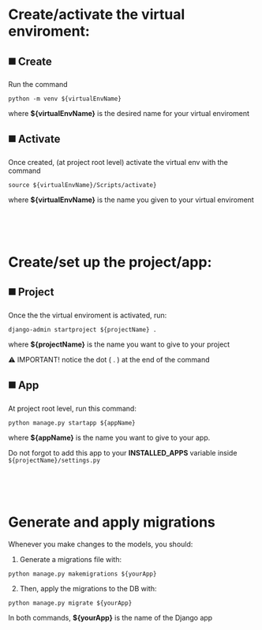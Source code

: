 # Create/activate the virtual enviroment:

## ◼️ Create
Run the command 
```
python -m venv ${virtualEnvName}
```
where **${virtualEnvName}** is the desired name for your virtual enviroment

## ◼️ Activate
Once created, (at project root level) activate the virtual env with the command 
```
source ${virtualEnvName}/Scripts/activate}
```
where **${virtualEnvName}** is the name you given to your virtual enviroment


<p>&nbsp;</p><p>&nbsp;</p>


# Create/set up the project/app:

## ◼️ Project

Once the the virtual enviroment is activated, run:
```
django-admin startproject ${projectName} .
```
where **${projectName}** is the name you want to give to your project 

⚠ IMPORTANT! notice the dot ( . ) at the end of the command


## ◼️ App
At project root level,  run this command:
```
python manage.py startapp ${appName}
```
where **${appName}** is the name you want to give to your app.

Do not forgot to add this app to your **INSTALLED_APPS** variable inside `${projectName}/settings.py`


<p>&nbsp;</p><p>&nbsp;</p>


# Generate and apply migrations

Whenever you make changes to the models, you should:

1) Generate a migrations file with: 
```
python manage.py makemigrations ${yourApp}
```

2) Then, apply the migrations to the DB with: 
```
python manage.py migrate ${yourApp}
```


In both commands, **${yourApp}** is the name of the Django app